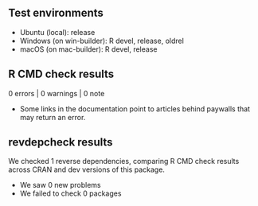 ## Test environments
* Ubuntu (local): release
* Windows (on win-builder): R devel, release, oldrel
* macOS (on mac-builder): R devel, release

## R CMD check results

0 errors | 0 warnings | 0 note

* Some links in the documentation point to articles behind paywalls that may return an error.

## revdepcheck results

We checked 1 reverse dependencies, comparing R CMD check results across CRAN and dev versions of this package.

 * We saw 0 new problems
 * We failed to check 0 packages
